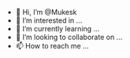 - 👋 Hi, I’m @Mukesk
- 👀 I’m interested in ...
- 🌱 I’m currently learning ...
- 💞️ I’m looking to collaborate on ...
- 📫 How to reach me ...

<!---
Mukesk/Mukesk is a ✨ special ✨ repository because its `README.md` (this file) appears on your GitHub profile.
You can click the Preview link to take a look at your changes.
--->
